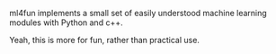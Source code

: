 ml4fun implements a small set of easily understood machine learning modules with Python and c++.

Yeah, this is more for fun, rather than practical use.

